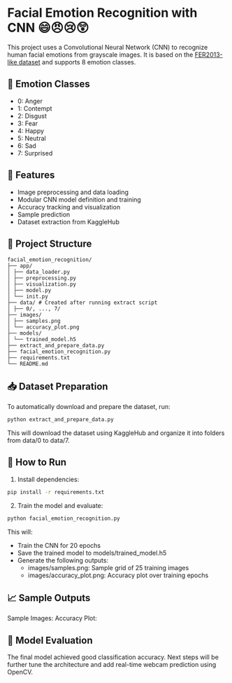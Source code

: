 # Facial Emotion Recognition with CNN 😄😠😢😲

This project uses a Convolutional Neural Network (CNN) to recognize human facial emotions from grayscale images. It is based on the [FER2013-like dataset](https://www.kaggle.com/datasets/tapakah68/facial-emotion-recognition) and supports 8 emotion classes.

## 🎯 Emotion Classes

- 0: Anger
- 1: Contempt
- 2: Disgust
- 3: Fear
- 4: Happy
- 5: Neutral
- 6: Sad
- 7: Surprised

## 🧠 Features

- Image preprocessing and data loading
- Modular CNN model definition and training
- Accuracy tracking and visualization
- Sample prediction
- Dataset extraction from KaggleHub

## 📁 Project Structure

```
facial_emotion_recognition/
├── app/
│ ├── data_loader.py
│ ├── preprocessing.py
│ ├── visualization.py
│ ├── model.py
│ └── init.py
├── data/ # Created after running extract script
│ ├── 0/, ..., 7/
├── images/
│ ├── samples.png
│ └── accuracy_plot.png
├── models/
│ └── trained_model.h5
├── extract_and_prepare_data.py
├── facial_emotion_recognition.py
├── requirements.txt
└── README.md
```

## 📥 Dataset Preparation

To automatically download and prepare the dataset, run:

```bash
python extract_and_prepare_data.py
```
This will download the dataset using KaggleHub and organize it into folders from data/0 to data/7.

## 🚀 How to Run
1. Install dependencies:

```bash
pip install -r requirements.txt
```
2. Train the model and evaluate:

```bash
python facial_emotion_recognition.py
```

This will:
- Train the CNN for 20 epochs
- Save the trained model to models/trained_model.h5
- Generate the following outputs:
    - images/samples.png: Sample grid of 25 training images
    - images/accuracy_plot.png: Accuracy plot over training epochs

## 📈 Sample Outputs
Sample Images:
Accuracy Plot:

## 🧪 Model Evaluation
The final model achieved good classification accuracy.
Next steps will be further tune the architecture and add real-time webcam prediction using OpenCV.
